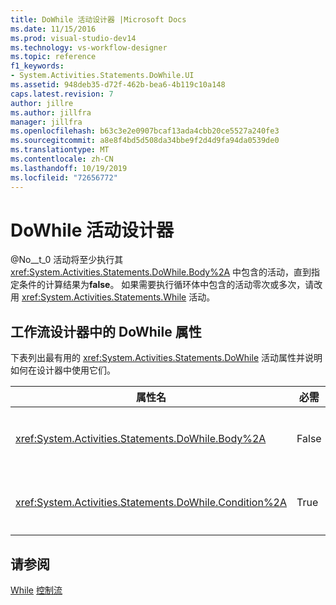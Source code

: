```yaml
---
title: DoWhile 活动设计器 |Microsoft Docs
ms.date: 11/15/2016
ms.prod: visual-studio-dev14
ms.technology: vs-workflow-designer
ms.topic: reference
f1_keywords:
- System.Activities.Statements.DoWhile.UI
ms.assetid: 948deb35-d72f-462b-bea6-4b119c10a148
caps.latest.revision: 7
author: jillre
ms.author: jillfra
manager: jillfra
ms.openlocfilehash: b63c3e2e0907bcaf13ada4cbb20ce5527a240fe3
ms.sourcegitcommit: a8e8f4bd5d508da34bbe9f2d4d9fa94da0539de0
ms.translationtype: MT
ms.contentlocale: zh-CN
ms.lasthandoff: 10/19/2019
ms.locfileid: "72656772"
---
```

# <a name="dowhile-activity-designer"></a>DoWhile 活动设计器
@No__t_0 活动将至少执行其 <xref:System.Activities.Statements.DoWhile.Body%2A> 中包含的活动，直到指定条件的计算结果为**false**。 如果需要执行循环体中包含的活动零次或多次，请改用 <xref:System.Activities.Statements.While> 活动。

## <a name="dowhile-properties-in-the-workflow-designer"></a>工作流设计器中的 DoWhile 属性
 下表列出最有用的 <xref:System.Activities.Statements.DoWhile> 活动属性并说明如何在设计器中使用它们。

|属性名|必需|用法|
|-------------------|--------------|-----------|
|<xref:System.Activities.Statements.DoWhile.Body%2A>|False|当条件为**true**时要执行的活动。 若要添加 <xref:System.Activities.Statements.DoWhile.Body%2A> 活动，请将活动从 "工具箱" 拖放到 " **DoWhile** " 活动设计器上的 "**正文**" 框中，其中包含提示文本 "将活动放在此处"。|
|<xref:System.Activities.Statements.DoWhile.Condition%2A>|True|每次循环迭代后要计算的条件。 若要设置 <xref:System.Activities.Statements.DoWhile.Condition%2A>，请在 " **DoWhile** " 活动设计器或属性网格中的 "**条件**" 框中键入 [!INCLUDE[vbprvb](../includes/vbprvb-md.md)] 表达式。|

## <a name="see-also"></a>请参阅
 [While](../workflow-designer/while-activity-designer.md) [控制流](../workflow-designer/control-flow-activity-designers.md)